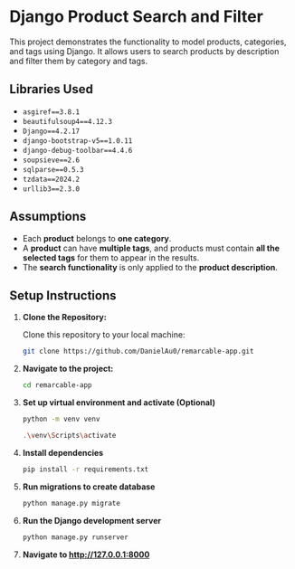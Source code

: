 # Django Product Search and Filter

This project demonstrates the functionality to model products, categories, and tags using Django. It allows users to search products by description and filter them by category and tags. 

## Libraries Used

- `asgiref==3.8.1`
- `beautifulsoup4==4.12.3`
- `Django==4.2.17`
- `django-bootstrap-v5==1.0.11`
- `django-debug-toolbar==4.4.6`
- `soupsieve==2.6`
- `sqlparse==0.5.3`
- `tzdata==2024.2`
- `urllib3==2.3.0`

## Assumptions

- Each **product** belongs to **one category**.
- A **product** can have **multiple tags**, and products must contain **all the selected tags** for them to appear in the results.
- The **search functionality** is only applied to the **product description**.

## Setup Instructions

1. **Clone the Repository:**

   Clone this repository to your local machine:

   ```bash
   git clone https://github.com/DanielAu0/remarcable-app.git

2. **Navigate to the project:**

   ```bash
   cd remarcable-app
   
3. **Set up virtual environment and activate (Optional)**

   ```bash
   python -m venv venv

   .\venv\Scripts\activate
   
4. **Install dependencies**

   ```bash
   pip install -r requirements.txt
   
5. **Run migrations to create database**

   ```bash
   python manage.py migrate
   
6. **Run the Django development server**

   ```bash
   python manage.py runserver

7. **Navigate to http://127.0.0.1:8000**
